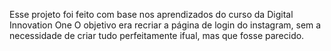 Esse projeto foi feito com base nos aprendizados do curso da Digital Innovation One
O objetivo era recriar a página de login do instagram, sem a necessidade de criar tudo perfeitamente ifual, mas que fosse parecido.